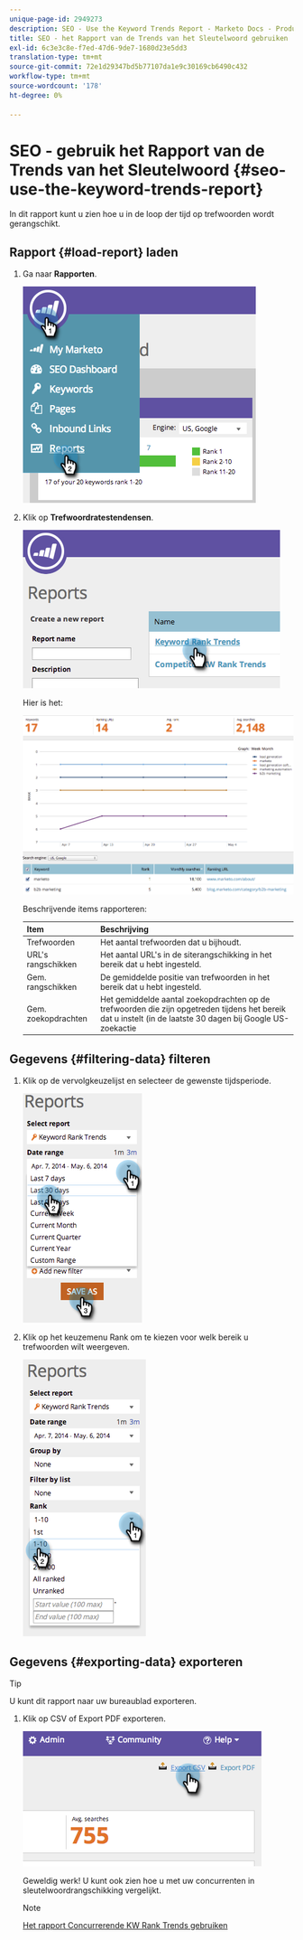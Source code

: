 ```yaml
---
unique-page-id: 2949273
description: SEO - Use the Keyword Trends Report - Marketo Docs - Product Documentation
title: SEO - het Rapport van de Trends van het Sleutelwoord gebruiken
exl-id: 6c3e3c8e-f7ed-47d6-9de7-1680d23e5dd3
translation-type: tm+mt
source-git-commit: 72e1d29347bd5b77107da1e9c30169cb6490c432
workflow-type: tm+mt
source-wordcount: '178'
ht-degree: 0%

---
```


# SEO - gebruik het Rapport van de Trends van het Sleutelwoord {#seo-use-the-keyword-trends-report}

In dit rapport kunt u zien hoe u in de loop der tijd op trefwoorden wordt gerangschikt.

## Rapport {#load-report} laden

1. Ga naar **Rapporten**.

   ![](assets/image2014-9-18-14-3a12-3a18.png)

1. Klik op **Trefwoordratestendensen**.

   ![](assets/image2014-9-18-14-3a13-3a14.png)

   Hier is het:

   ![](assets/image2014-9-18-14-3a13-3a22.png)

   Beschrijvende items rapporteren:

   | Item | Beschrijving |
   |---|---|
   | Trefwoorden | Het aantal trefwoorden dat u bijhoudt. |
   | URL&#39;s rangschikken | Het aantal URL&#39;s in de siterangschikking in het bereik dat u hebt ingesteld. |
   | Gem. rangschikken | De gemiddelde positie van trefwoorden in het bereik dat u hebt ingesteld. |
   | Gem. zoekopdrachten | Het gemiddelde aantal zoekopdrachten op de trefwoorden die zijn opgetreden tijdens het bereik dat u instelt (in de laatste 30 dagen bij Google US-zoekactie |

## Gegevens {#filtering-data} filteren

1. Klik op de vervolgkeuzelijst en selecteer de gewenste tijdsperiode.

   ![](assets/image2014-9-18-14-3a13-3a40.png)

1. Klik op het keuzemenu Rank om te kiezen voor welk bereik u trefwoorden wilt weergeven.

   ![](assets/image2014-9-18-14-3a13-3a57.png)

## Gegevens {#exporting-data} exporteren

>[!TIP]
>
>U kunt dit rapport naar uw bureaublad exporteren.

1. Klik op CSV of Export PDF exporteren.

   ![](assets/image2014-9-18-14-3a14-3a46.png)

   Geweldig werk! U kunt ook zien hoe u met uw concurrenten in sleutelwoordrangschikking vergelijkt.

   >[!NOTE]
   >
   >[Het rapport Concurrerende KW Rank Trends gebruiken](/help/marketo/product-docs/additional-apps/seo/reports/seo-use-the-competitor-kw-trends-report.md)
